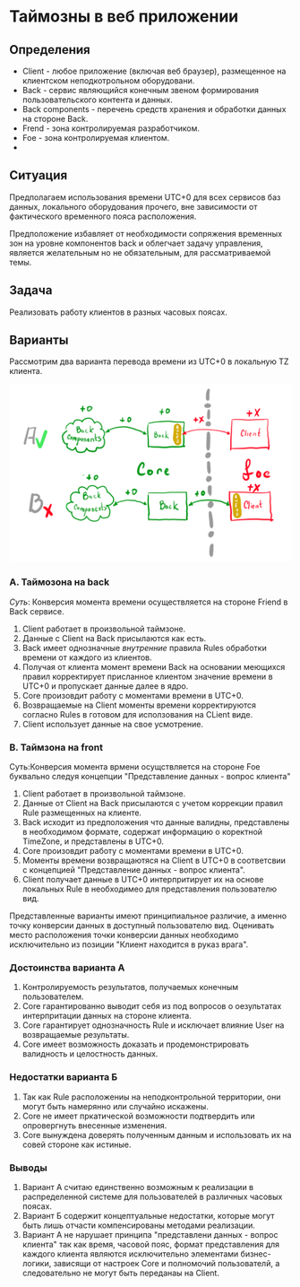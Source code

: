 # Таймозны в веб приложении

## Определения
+ Client - любое приложение (включая веб браузер), размещенное на клиентском неподкотрольном оборудовани.
+ Back - сервис являющийся конечным звеном формирования пользовательского контента и данных.
+ Back components - перечень средств хранения и обработки данных на стороне Back.
+ Frend - зона контролируемая разработчиком.
+ Foe - зона контролируемая клиентом.
+ 

## Ситуация
Предполагаем использования времени UTC+0 для всех сервисов баз данных, локального оборудования прочего, вне зависимости от фактического временного пояса расположения.

Предположение избавляет от необходимости сопряжения временных зон на уровне компонентов back и облегчает задачу управления, является желательным но не обязательным, для рассматриваемой темы.

## Задача
Реализовать работу клиентов в разных часовых поясах.

## Варианты

Рассмотрим два варианта перевода времени из UTC+0 в локальную TZ клиента.

![Рассматриваемаые варианты](https://github.com/johnthesmith/scraps/blob/main/images/TimeZoneFrienOrFoe.png)

### A. Таймозона на back

*Суть*: Конверсия момента времени осуществляется на стороне Friend в Back сервисе.

1. Client работает в произвольной таймзоне. 
0. Данные с Client на Back присылаются как есть. 
0. Back имеет однозначные *внутренние* правила Rules обработки времени от каждого из клиентов. 
0. Получая от клиента момент времени Back на основании меющихся правил корректирует присланное клиентом значение времени в UTC+0 и пропускает данные далее в ядро.
0. Core произовдит работу с моментами времени в UTC+0.
0. Возвращаемые на Client моменты времени корректируются согласно Rules в готовом для исползования на CLient виде.
0. Client использует данные на свое усмотрение.

### B. Таймзона на front

Суть:Конверсия момента врмени осущствляется на стороне Foe буквально следуя концепции "Представление данных - вопрос клиента"

1. Client работает в произвольной таймзоне. 
0. Данные от Сlient на Back присылаются с учетом коррекции правил Rule размещенных на клиенте.
0. Back исходит из предположения что данные валидны, представлены в необходимом формате, содержат информацию о коректной TimeZone, и представлены в UTC+0.
0. Core произовдит работу с моментами времени в UTC+0.
0. Моменты времени возвращаютяся на Client в UTC+0 в соответсвии с концепцией "Представление данных - вопрос клиента".
0. Client получает данные в UTC+0 интерпритирует их на основе локальных Rule в необходимео для представления пользователю вид.

Представленные варианты имеют принципиальное различие, а именно точку конверсии данных в доступный пользователю вид.
Оценивать место расположения точки конверсии данных необходимо исключительно из позиции "Клиент находится в руказ врага". 

### Достоинства варианта А

1. Контролируемость результатов, получаемых конечным пользователем.
0. Core гарантированно выводит себя из под вопросов о оезультатах интерпритации данных на стороне клиента.
0. Core гарантирует однозначность Rule и исключает влияние User на возвращаемые результаты.
0. Core имеет возможность доказать и продемонстрировать валидность и целостность данных.   

### Недостатки варианта Б

1. Так как Rule расположениы на неподконтрольной территории, они могут быть намерянно или случайно искажены.
0. Core не имеет пркатической возможности подтвердить или опровергнуть внесенные изменения.
0. Соre вынуждена доверять полученным данным и использовать их на совей стороне как истиные.
    
### Выводы
1. Вариант A cчитаю единственно возможным к реализации в распределенной системе для пользователей в различных часовых поясах.
0. Вариант Б содержит концептуальные недостатки, которые могут быть лишь отчасти компенсированы методами реализации.
0. Вариант А не нарушает принципа "представлени данных - вопрос клиента" так как время, часовой пояс, формат представления для каждого клиента являются исключительно элементами бизнес-логики, зависящи от настроек Core и полномочий пользователй, а следовательно не могут быть переданаы на Client.
